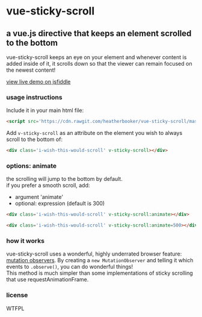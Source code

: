 # vue-sticky-scroll
## a vue.js directive that keeps an element scrolled to the bottom


vue-sticky-scroll keeps an eye on your element and whenever content is added inside of it, it scrolls down so that the viewer can remain focused on the newest content!

[view live demo on jsfiddle](https://jsfiddle.net/heatherbooker/13uf74vh/)

### usage instructions

Include it in your main html file:

```html
<script src='https://cdn.rawgit.com/heatherbooker/vue-sticky-scroll/master/stickyScroll.js'></script>
```

Add `v-sticky-scroll` as an attribute on the element you wish to always scroll to the bottom of:

```html
<div class='i-wish-this-would-scroll' v-sticky-scroll></div>
```

### options: animate

the scrolling will jump to the bottom by default.   
if you prefer a smooth scroll, add:
- argument 'animate'
- optional: expression <numOfMilliseconds> (default is 300)

```html
<div class='i-wish-this-would-scroll' v-sticky-scroll:animate></div>

<div class='i-wish-this-would-scroll' v-sticky-scroll:animate=500></div>
```


### how it works

vue-sticky-scroll uses a wonderful, highly underrated browser feature: [mutation observers](https://developer.mozilla.org/en/docs/Web/API/MutationObserver). By creating a `new MutationObserver` and telling it which events to `.observe()`, you can do wonderful things!  
This method is much simpler than some implementations of sticky scrolling that use requestAnimationFrame.

### license

WTFPL

